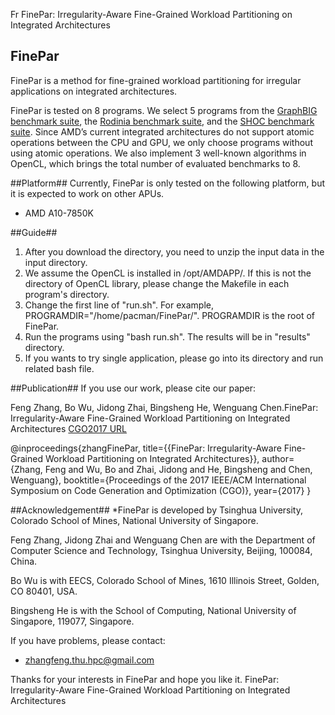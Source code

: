 Fr
FinePar: Irregularity-Aware Fine-Grained Workload Partitioning on Integrated Architectures

## FinePar ##
FinePar is a method for fine-grained workload partitioning for irregular applications on integrated architectures.

FinePar is tested on 8 programs.
We select 5 programs from the  [GraphBIG benchmark suite](https://github.com/graphbig/graphBIG), the [Rodinia benchmark suite](http://www.cs.virginia.edu/~skadron/wiki/rodinia/index.php/Rodinia:Accelerating_Compute-Intensive_Applications_with_Accelerators), and the [SHOC benchmark suite](https://github.com/vetter/shoc). Since AMD’s current integrated architectures do not support atomic operations between the CPU and GPU, we only choose programs without using atomic operations. We also implement 3 well-known algorithms in OpenCL, which brings the total number of evaluated benchmarks to 8.

##Platform##
Currently, FinePar is only tested on the following platform, but it is expected to work on other APUs.
* AMD A10-7850K

##Guide##
1. After you download the directory, you need to unzip the input data in the input directory.
2. We assume the OpenCL is installed in /opt/AMDAPP/. If this is not the directory of OpenCL library, please change the Makefile in each program's directory.
3. Change the first line of "run.sh". For example, PROGRAMDIR="/home/pacman/FinePar/". PROGRAMDIR is the root of FinePar.
4. Run the programs using "bash run.sh". The results will be in "results" directory.
5. If you wants to try single application, please go into its directory and run related bash file.

##Publication##
If you use our work, please cite our paper:

Feng Zhang, Bo Wu, Jidong Zhai, Bingsheng He, Wenguang Chen.FinePar: Irregularity-Aware Fine-Grained Workload Partitioning on Integrated Architectures
[CGO2017 URL](http://cgo.org/cgo2017/)

  @inproceedings{zhangFinePar,
   title={{FinePar: Irregularity-Aware Fine-Grained Workload Partitioning on Integrated Architectures}},
   author={Zhang, Feng and Wu, Bo and Zhai, Jidong and He, Bingsheng and Chen, Wenguang},
   booktitle={Proceedings of the 2017 IEEE/ACM International Symposium on Code Generation and Optimization (CGO)},
   year={2017}
  }


##Acknowledgement##
*FinePar is developed by Tsinghua University, Colorado School of Mines, National University of Singapore.

Feng Zhang, Jidong Zhai and Wenguang Chen are with the Department of Computer Science and Technology, Tsinghua University, Beijing, 100084, China.

Bo Wu is with EECS, Colorado School of Mines, 1610 Illinois Street, Golden, CO 80401, USA.

Bingsheng He is with the School of Computing, National University of Singapore, 119077, Singapore.


If you have problems, please contact:
* zhangfeng.thu.hpc@gmail.com

Thanks for your interests in FinePar and hope you like it. FinePar: Irregularity-Aware Fine-Grained Workload Partitioning on Integrated Architectures


